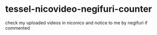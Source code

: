 tessel-nicovideo-negifuri-counter
=================================

check my uploaded videos in niconico and notice to me by negifuri if commented
